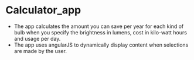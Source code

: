 # Calculator_app
* The app calculates the amount you can save per year for each kind of bulb when you specify the brightness in lumens, cost in kilo-watt hours and usage per day.
* The app uses angularJS to dynamically display content when selections are made by the user.
